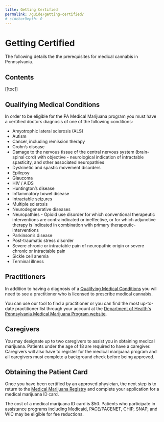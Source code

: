 ```yaml
---
title: Getting Certified
permalink: /guide/getting-certified/
# sidebarDepth: 0
---
```

<Ads />

# Getting Certified

The following details the the prerequisites for medical cannabis in Pennsylvania.

## Contents
[[toc]]



## Qualifying Medical Conditions

In order to be eligible for the PA Medical Marijuana program you must have a certified doctors diagnosis of one of the following conditions:

- Amyotrophic lateral sclerosis (ALS)
- Autism
- Cancer, including remission therapy
- Crohn’s disease
- Damage to the nervous tissue of the central nervous system (brain-spinal cord) with objective - neurological indication of intractable spasticity, and other associated neuropathies
- Dyskinetic and spastic movement disorders
- Epilepsy
- Glaucoma
- HIV / AIDS
- Huntington’s disease
- Inflammatory bowel disease
- Intractable seizures
- Multiple sclerosis
- Neurodegenerative diseases
- Neuropathies - Opioid use disorder for which conventional therapeutic interventions are contraindicated or ineffective, or for which adjunctive therapy is indicated in combination with primary therapeutic- interventions
- Parkinson’s disease
- Post-traumatic stress disorder
- Severe chronic or intractable pain of neuropathic origin or severe chronic or intractable pain
- Sickle cell anemia
- Terminal illness


## Practitioners 

In addition to having a diagnosis of a [Qualifying Medical Conditions](/guide/getting-certified.html#qualifying-medical-conditions) you will need to see a practitioner who is licensed to prescribe medical cannabis.

You can use our tool to find a practitioner or you can find the most up-to-date practitioner list through your account at the [Department of Health's Pennsylvania Medical Marijuana Program website](https://padohmmp.custhelp.com/app/login).

<Practitioners />


## Caregivers

You may designate up to two caregivers to assist you in obtaining medical marijuana. Patients under the age of 18 are required to have a caregiver. Caregivers will also have to register for the medical marijuana program and all caregivers must complete a background check before being approved. 

## Obtaining the Patient Card

Once you have been certified by an approved physician, the next step is to return to the [Medical Marijuana Registry](https://padohmmp.custhelp.com/app/login) and complete your application for a medical marijuana ID card.

The cost of a medical marijuana ID card is $50. Patients who participate in assistance programs including Medicaid, PACE/PACENET, CHIP, SNAP, and WIC may be eligible for fee reductions.

<Ads />
